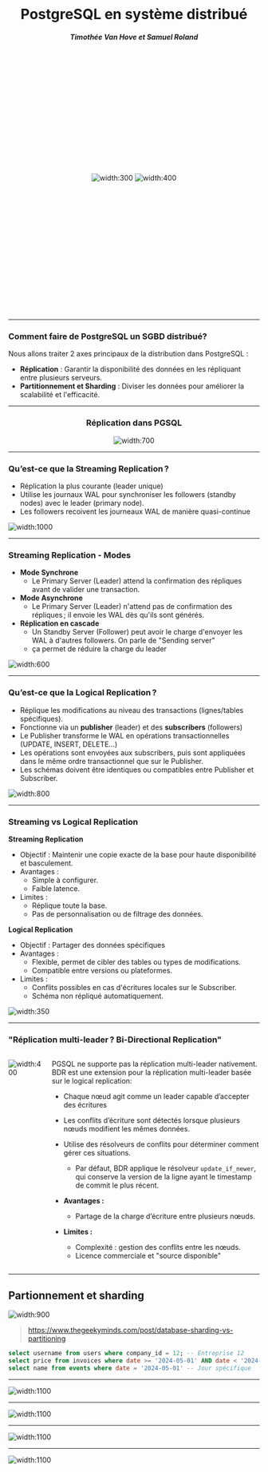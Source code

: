 <!--
# Based on DAI theme:
# https://github.com/heig-vd-dai-course/heig-vd-dai-course/blob/7eb91c050f1bad18f766b4a4916d2ebc425be47b/04-java-intellij-idea-and-maven/PRESENTATION.md?plain=1#L8
theme: gaia
size: 16:9
paginate: true
style: |
    :root {
        --color-background: #fff;
        --color-foreground: #333;
        --color-highlight: #f96;
        --color-dimmed: #1566aa;
        --color-headings: #336791;
    }
    blockquote {
        font-style: italic;
    }
    table {
        width: 100%;
    }
    section {
        padding: 30px;
    }
    ul {
        margin: 0.4rem 0
    }
    p, li {
        font-size: 0.6rem
    }
    th:first-child {
        width: 15%;
    }
    h1, h2, h3, h4, h5, h6 {
        color: var(--color-headings);
    }
    h2, h3 {
        font-size: 1.1rem;
    }
    h4, h5, h6 {
        font-size: 1.0rem;
    }
    h1 a:link, h2 a:link, h3 a:link, h4 a:link, h5 a:link, h6 a:link {
        text-decoration: none;
    }
    section:not([class=lead]) > p, blockquote {
        text-align: justify;
    }
    .columns2 {
        display: grid;
        grid-template-columns: repeat(2, minmax(0, 1fr));
        gap: 1rem;
    }
    .columns3 {
        display: grid;
        grid-template-columns: repeat(3, minmax(0, 1fr));
        gap: 1rem;
    }
-->
<center style="margin:auto; padding:20px;">

# PostgreSQL en système distribué

##### Timothée Van Hove et Samuel Roland

<div style="height: 500px; display: flex; justify-content: center; align-items: center">

![width:300](imgs/postgresql.logo.png) ![width:400](imgs/citus.svg#citus-elicorn-green)

</div>
</center>


---

### Comment faire de PostgreSQL un SGBD distribué?

<!--

PostgreSQL, est conçu à l'origine pour des systèmes monolithiques.

Nous allons voir ensemble que PostgreSQL peut aussi être utilisé comme un SGBD distribué avec des fonctionnalités de réplication, mais aussi de partitionnement et de sharding avec des extensions.


Dans une première partie, nous allons explorer les possibilités de réplication

Dans une deuxième partie, nous allons expliquer les capacités natives de partitionnement et les extensions permettant de mettre en place du sharding.

-->

Nous allons traiter 2 axes principaux de la distribution dans PostgreSQL :

- **Réplication** : Garantir la disponibilité des données en les répliquant entre plusieurs serveurs.
- **Partitionnement et Sharding** : Diviser les données pour améliorer la scalabilité et l'efficacité.


---

<center>

### Réplication dans PGSQL

![width:700](imgs/replication-intro.jpg)

</center>

---

### Qu’est-ce que la Streaming Replication ?

<!--

La streaming replication de PostgreSQL, la plus courante, est une réplication physique qui réplique les changements au niveau byte par byte, créant une copie identique de la base de données sur des autres serveurs.

C'est une réplication à **leader unique** qui fonctionne en transmettant les journaux WAL (Write-Ahead Logging) depuis le leader vers les répliques via une connexion réseau.

Les followers reçoivent ces journaux de manière quasi-continue, ce qui permet de maintenir leur état aussi proche que possible de celui du leader.

Un processus appelé WAL receiver, fonctionnant sur le serveur répliqué, se connectera au serveur primaire à l'aide d'une connexion TCP. 

Sur le serveur primaire, il existe un autre processus, appelé WAL sender, qui est chargé d'envoyer les registres WAL au serveur de secours au fur et à mesure.

-->


* Réplication la plus courante (leader unique)
* Utilise les journaux WAL pour synchroniser les followers (standby nodes) avec le leader (primary node).
* Les followers recoivent les journeaux WAL de manière quasi-continue


![width:1000](imgs/streaming-replication.png)

---

### Streaming Replication - Modes

<!--

Il existe deux modes de Streaming replication, synchrone et asynchrone.

* Synchrone: Si une réplique distante se trouve sur un autre continent ou utilise une connexion réseau lente, la latence peut augmenter considérablement le temps nécessaire pour valider les transactions. Cela peut affecter les performances globales du système. **Cas d’usage : Systèmes critiques (ex. : banques).**
* Asynchrone: Les répliques peuvent accumuler un léger retard (replication lag), mais elles restent proches du leader si les ressources réseau et matérielles sont suffisantes. **Cas d’usage : Applications tolérant des incohérences temporaires (ex. : réseaux sociaux).**
* Réplication en cascade: Si on a beaucoup de répliques, envoyer directement les journaux à chacune peut surcharger le Primary Server. En utilisant la cascade, certains folowers agissent comme relais. **Cas d'usage** : Dans des environnements distribués géographiquement, un Standby Server intermédiaire peut être positionné plus près des autres serveurs pour minimiser la latence réseau.

-->

<div class="columns2">

<div>

* **Mode Synchrone**
  * Le Primary Server (Leader) attend la confirmation des répliques avant de valider une transaction.
* **Mode Asynchrone**
  * Le Primary Server (Leader) n'attend pas de confirmation des répliques ; il envoie les WAL dès qu'ils sont générés.
* **Réplication en cascade**
  * Un Standby Server (Follower) peut avoir le charge d'envoyer les WAL à d'autres followers. On parle de "Sending server"
  * ça permet de réduire la charge du leader

</div>

<div>

![width:600](imgs/cascade.png)

</div>
</div>

---

### Qu’est-ce que la Logical Replication ?

<!--

* La réplication logique réplique les données au niveau des lignes et des colonnes. Contrairement à la Streaming replication, elle ne copie pas les blocs de données au niveau byte, mais les modifications au niveau logique.
* Elle fonctionne sur le principe publisher-subscriber:
  * **Publisher** : Définit des publications (ensembles de données et types de changements à répliquer).
  * **Subscriber** : Souscrit à une ou plusieurs publications et applique les changements.

-->


* Réplique les modifications au niveau des transactions (lignes/tables spécifiques).
* Fonctionne via un **publisher** (leader) et des **subscribers** (followers)
* Le Publisher transforme le WAL en opérations transactionnelles (UPDATE, INSERT, DELETE...)
* Les opérations sont envoyées aux subscribers, puis sont appliquées dans le même ordre transactionnel que sur le Publisher.
* Les schémas doivent être identiques ou compatibles entre Publisher et Subscriber.



![width:800](imgs/logical-replication-simple.png)

<!--

---

### Comment fonctionne la Logical Replication ?


- Le **processus wal sender** côté Publisher extrait les modifications à partir du WAL.
- Il utilise un **plugin de décodage logique** (`pgoutput` par défaut) pour traduire ces modifications en un format compréhensible pour la réplication logique.
- Les modifications sont ensuite envoyées aux subscribers

- **Le processus apply worker** sur le Subscriber reçoit les modifications.
- Il les mappe aux tables locales et applique chaque modification dans le même ordre transactionnel que sur le Publisher.


* Le Publisher transforme le WAL en opérations transactionnelles
* Les informations sont envoyées aux subscribers
* Les schémas doivent être identiques ou compatibles entre Publisher et Subscriber.


<center>

![width:700](imgs/logical-replication.png)
</center>

-->

---

### Streaming vs Logical Replication

<div class="columns3">
<div>

**Streaming Replication**

- Objectif : Maintenir une copie exacte de la base pour haute disponibilité et basculement.
- Avantages :
  - Simple à configurer.
  - Faible latence.
- Limites :
  - Réplique toute la base.
  - Pas de personnalisation ou de filtrage des données.


</div>
<div>

**Logical Replication**

- Objectif : Partager des données spécifiques
- Avantages :
  - Flexible, permet de cibler des tables ou types de modifications.
  - Compatible entre versions ou plateformes.
- Limites :
  - Conflits possibles en cas d'écritures locales sur le Subscriber.
  - Schéma non répliqué automatiquement.

</div>
<div>

![width:350](imgs/streaming-logical.jpeg)

</div>
</div>


---

### "Réplication multi-leader ? Bi-Directional Replication"

<!--
BDR est une extension conçue pour offrir la réplication multi-leader. Dans ce modèle, plusieurs nœuds peuvent agir comme leaders, chacun acceptant des écritures. ça permet une répartition des charges d'écriture.

BDR se base sur la réplication logique. Chaque modification effectuée sur un nœud est répliquée aux autres, et les conflits potentiels sont gérés grâce à un système de détection et de résolution des conflits.

Les conflits apparaissent lorsque deux nœuds modifient simultanément une même ligne. Par défaut, BDR applique un résolveur appelé `update_if_newer`, qui conserve la version la plus récente basée sur le timestamp de commit. Si les timestamps sont identiques, l'ID du nœud est utilisé comme critère de départage.

-->

<div style="display: flex">

![width:400](imgs/multi-leader.jpg)

<div style="margin-left: 20px">

PGSQL ne supporte pas la réplication multi-leader nativement.  BDR est une extension pour la réplication multi-leader basée sur le logical replication:

* Chaque nœud agit comme un leader capable d’accepter des écritures
* Les conflits d’écriture sont détectés lorsque plusieurs nœuds modifient les mêmes données.
* Utilise des résolveurs de conflits pour déterminer comment gérer ces situations.
  * Par défaut, BDR applique le résolveur `update_if_newer`, qui conserve la version de la ligne ayant le timestamp de commit le plus récent.

* **Avantages :**
  * Partage de la charge d’écriture entre plusieurs nœuds.

* **Limites :**
  * Complexité : gestion des conflits entre les nœuds.
  * Licence commerciale et "source disponible"

</div>
</div>

---

## Partionnement et sharding


![width:900](imgs/cake.png)

> https://www.thegeekyminds.com/post/database-sharding-vs-partitioning

```sql
select username from users where company_id = 12; -- Entreprise 12
select price from invoices where date >= '2024-05-01' AND date < '2024-06-01' -- Mai 2024
select name from events where date = '2024-05-01' -- Jour spécifique
```

---

![width:1100](./imgs/partionnement.png)

---

![width:1100](./imgs/citus-1.png)

---

![width:1100](./imgs/citus-2.png)

---

![width:1100](./imgs/citus-3.png)

